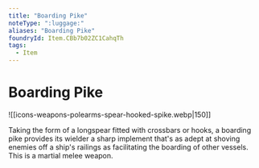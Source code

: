 ```yaml
---
title: "Boarding Pike"
noteType: ":luggage:"
aliases: "Boarding Pike"
foundryId: Item.CBb7b02ZC1CahqTh
tags:
  - Item
---
```


# Boarding Pike
![[icons-weapons-polearms-spear-hooked-spike.webp|150]]

Taking the form of a longspear fitted with crossbars or hooks, a boarding pike provides its wielder a sharp implement that's as adept at shoving enemies off a ship's railings as facilitating the boarding of other vessels. This is a martial melee weapon.
